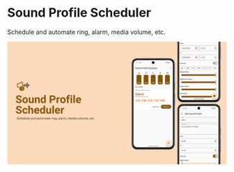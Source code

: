 # Sound Profile Scheduler
Schedule and automate ring, alarm, media volume, etc.


![](/Screenshots/cover.png)
